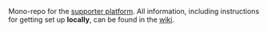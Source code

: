 
Mono-repo for the [supporter platform](https://support.theguardian.com/). 
All information, including instructions for getting set up **locally**, can be found in the [wiki](https://github.com/guardian/support-frontend/wiki).
